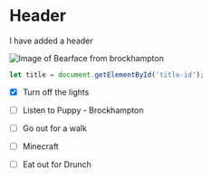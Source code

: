 # Header

I have added a header

![Image of Bearface from brockhampton]([https://www.reddit.com/r/brockhampton/comments/e6p3od/my_friends_are_saying_that_bearface_is_ugly_can/](https://www.reddit.com/media?url=https%3A%2F%2Fi.redd.it%2F469rzxic8w241.jpg))

``` javascript
let title = document.getElementById('title-id');
```

- [x] Turn off the lights
- [ ] Listen to Puppy - Brockhampton
- [ ] Go out for a walk
- [ ] Minecraft
- [ ] Eat out for Drunch

